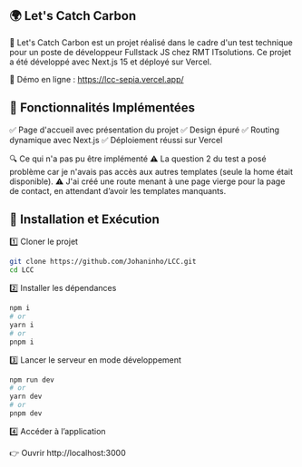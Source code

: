 ## 🌍 Let's Catch Carbon

🚀 Let's Catch Carbon est un projet réalisé dans le cadre d'un test technique pour un poste de développeur Fullstack JS chez RMT ITsolutions.
Ce projet a été développé avec Next.js 15 et déployé sur Vercel.

🔗 Démo en ligne : https://lcc-sepia.vercel.app/

## 📌 Fonctionnalités Implémentées

✅ Page d'accueil avec présentation du projet
✅ Design épuré
✅ Routing dynamique avec Next.js
✅ Déploiement réussi sur Vercel

🔍 Ce qui n'a pas pu être implémenté
⚠️ La question 2 du test a posé problème car je n'avais pas accès aux autres templates (seule la home était disponible).
⚠️ J'ai créé une route menant à une page vierge pour la page de contact, en attendant d’avoir les templates manquants.

## 🚀 Installation et Exécution

1️⃣ Cloner le projet

```bash
git clone https://github.com/Johaninho/LCC.git
cd LCC
```
2️⃣ Installer les dépendances

```bash
npm i
# or
yarn i
# or
pnpm i
```

3️⃣ Lancer le serveur en mode développement

```bash
npm run dev
# or
yarn dev
# or
pnpm dev
```
4️⃣ Accéder à l’application

👉 Ouvrir http://localhost:3000
